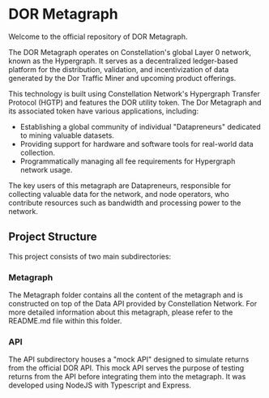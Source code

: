 DOR Metagraph
===============

Welcome to the official repository of DOR Metagraph.

The DOR Metagraph operates on Constellation's global Layer 0 network, known as the Hypergraph. It serves as a decentralized ledger-based platform for the distribution, validation, and incentivization of data generated by the Dor Traffic Miner and upcoming product offerings.

This technology is built using Constellation Network's Hypergraph Transfer Protocol (HGTP) and features the DOR utility token. The Dor Metagraph and its associated token have various applications, including:

-   Establishing a global community of individual "Datapreneurs" dedicated to mining valuable datasets.
-   Providing support for hardware and software tools for real-world data collection.
-   Programmatically managing all fee requirements for Hypergraph network usage.

The key users of this metagraph are Datapreneurs, responsible for collecting valuable data for the network, and node operators, who contribute resources such as bandwidth and processing power to the network.

Project Structure
-----------------

This project consists of two main subdirectories:

### Metagraph

The Metagraph folder contains all the content of the metagraph and is constructed on top of the Data API provided by Constellation Network. For more detailed information about this metagraph, please refer to the README.md file within this folder.

### API

The API subdirectory houses a "mock API" designed to simulate returns from the official DOR API. This mock API serves the purpose of testing returns from the API before integrating them into the metagraph. It was developed using NodeJS with Typescript and Express.